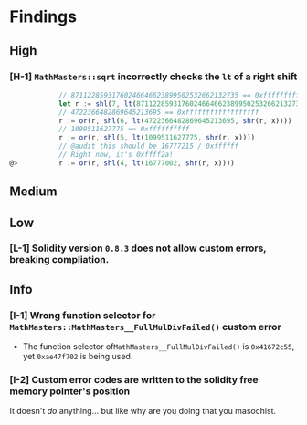 # Findings

## High
### [H-1] `MathMasters::sqrt` incorrectly checks the `lt` of a right shift

```javascript
            // 87112285931760246646623899502532662132735 == 0xffffffffffffffffffffffffffffffffff 
            let r := shl(7, lt(87112285931760246646623899502532662132735, x))
            // 4722366482869645213695 == 0xffffffffffffffffff
            r := or(r, shl(6, lt(4722366482869645213695, shr(r, x))))
            // 1099511627775 == 0xffffffffff
            r := or(r, shl(5, lt(1099511627775, shr(r, x))))
            // @audit this should be 16777215 / 0xffffff
            // Right now, it's 0xffff2a!
@>          r := or(r, shl(4, lt(16777002, shr(r, x))))
```

## Medium

## Low 
### [L-1] Solidity version `0.8.3` does not allow custom errors, breaking compliation. 

## Info

### [I-1] Wrong function selector for `MathMasters::MathMasters__FullMulDivFailed()` custom error

- The function selector of`MathMasters__FullMulDivFailed()` is `0x41672c55`, yet `0xae47f702` is being used. 

### [I-2] Custom error codes are written to the solidity free memory pointer's position 

It doesn't *do* anything... but like why are you doing that you masochist. 